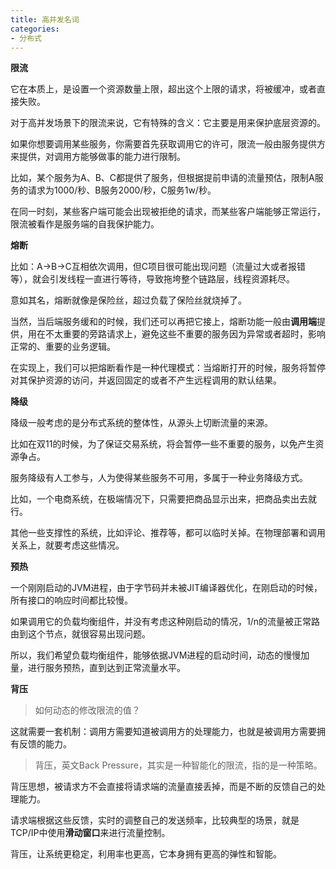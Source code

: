 ```yaml
---
title: 高并发名词
categories: 
- 分布式
---
```


**限流**

它在本质上，是设置一个资源数量上限，超出这个上限的请求，将被缓冲，或者直接失败。

对于高并发场景下的限流来说，它有特殊的含义：它主要是用来保护底层资源的。

如果你想要调用某些服务，你需要首先获取调用它的许可，限流一般由服务提供方来提供，对调用方能够做事的能力进行限制。

比如，某个服务为A、B、C都提供了服务，但根据提前申请的流量预估，限制A服务的请求为1000/秒、B服务2000/秒，C服务1w/秒。

在同一时刻，某些客户端可能会出现被拒绝的请求，而某些客户端能够正常运行，限流被看作是服务端的自我保护能力。

**熔断**

比如：A→B→C互相依次调用，但C项目很可能出现问题（流量过大或者报错等），就会引发线程一直进行等待，导致拖垮整个链路层，线程资源耗尽。

意如其名，熔断就像是保险丝，超过负载了保险丝就烧掉了。

当然，当后端服务缓和的时候，我们还可以再把它接上，熔断功能一般由**调用端**提供，用在不太重要的旁路请求上，避免这些不重要的服务因为异常或者超时，影响正常的、重要的业务逻辑。

在实现上，我们可以把熔断看作是一种代理模式：当熔断打开的时候，服务将暂停对其保护资源的访问，并返回固定的或者不产生远程调用的默认结果。

**降级**

降级一般考虑的是分布式系统的整体性，从源头上切断流量的来源。

比如在双11的时候，为了保证交易系统，将会暂停一些不重要的服务，以免产生资源争占。

服务降级有人工参与，人为使得某些服务不可用，多属于一种业务降级方式。

比如，一个电商系统，在极端情况下，只需要把商品显示出来，把商品卖出去就行。

其他一些支撑性的系统，比如评论、推荐等，都可以临时关掉。在物理部署和调用关系上，就要考虑这些情况。

**预热**

一个刚刚启动的JVM进程，由于字节码并未被JIT编译器优化，在刚启动的时候，所有接口的响应时间都比较慢。

如果调用它的负载均衡组件，并没有考虑这种刚启动的情况，1/n的流量被正常路由到这个节点，就很容易出现问题。

所以，我们希望负载均衡组件，能够依据JVM进程的启动时间，动态的慢慢加量，进行服务预热，直到达到正常流量水平。

**背压**

> 如何动态的修改限流的值？

这就需要一套机制：调用方需要知道被调用方的处理能力，也就是被调用方需要拥有反馈的能力。

> 背压，英文Back Pressure，其实是一种智能化的限流，指的是一种策略。

背压思想，被请求方不会直接将请求端的流量直接丢掉，而是不断的反馈自己的处理能力。

请求端根据这些反馈，实时的调整自己的发送频率，比较典型的场景，就是TCP/IP中使用**滑动窗口**来进行流量控制。

背压，让系统更稳定，利用率也更高，它本身拥有更高的弹性和智能。